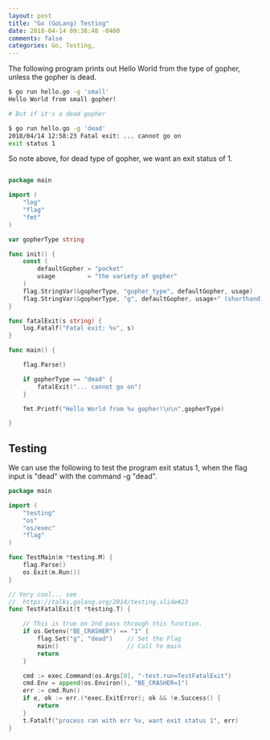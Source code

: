 ```yaml
---
layout: post
title: "Go (GoLang) Testing"
date: 2018-04-14 09:38:48 -0400
comments: false
categories: Go, Testing,
---
```


The following program prints out Hello World from
the type of gopher, unless the gopher is dead.

```bash
$ go run hello.go -g 'small'
Hello World from small gopher!

# But if it's a dead gopher

$ go run hello.go -g 'dead'
2018/04/14 12:58:23 Fatal exit: ... cannot go on
exit status 1

```

So note above, for dead type of gopher, we want an exit status of 1.

```go

package main

import (
	"log"
	"flag"
	"fmt"
)

var gopherType string

func init() {
	const (
		defaultGopher = "pocket"
		usage         = "the variety of gopher"
	)
	flag.StringVar(&gopherType, "gopher_type", defaultGopher, usage)
	flag.StringVar(&gopherType, "g", defaultGopher, usage+" (shorthand)")
}

func fatalExit(s string) {
	log.Fatalf("Fatal exit: %v", s)
}

func main() {

	flag.Parse()

	if gopherType == "dead" {
		fatalExit("... cannot go on")
	}

	fmt.Printf("Hello World from %v gopher!\n\n",gopherType)

}

```

## Testing

We can use the following to test the program exit status 1, when the flag input is "dead" with the command -g "dead".

```go
package main

import (
	"testing"
	"os"
	"os/exec"
	"flag"
)

func TestMain(m *testing.M) {
	flag.Parse()
	os.Exit(m.Run())
}

// Very cool... see
//  https://talks.golang.org/2014/testing.slide#23
func TestFatalExit(t *testing.T) {

	// This is true on 2nd pass through this function.
	if os.Getenv("BE_CRASHER") == "1" {
		flag.Set("g", "dead")    // Set the Flag
		main()                   // Call to main
		return
	}

	cmd := exec.Command(os.Args[0], "-test.run=TestFatalExit")
	cmd.Env = append(os.Environ(), "BE_CRASHER=1")
	err := cmd.Run()
	if e, ok := err.(*exec.ExitError); ok && !e.Success() {
		return
	}
	t.Fatalf("process ran with err %v, want exit status 1", err)
}
```

<!--  Enter text below, if you want -->
